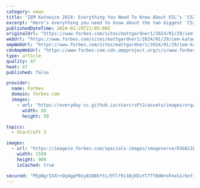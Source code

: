 ```yaml
---
category: news
title: "IEM Katowice 2024: Everything You Need To Know About ESL’s ‘CS2’ And ‘StarCraft II’ Events"
excerpt: "Here’s everything you need to know about the two biggest 'CS2' and 'StarCraft II' esports competitions coming your way in the next few days."
publishedDateTime: 2024-01-29T21:05:00Z
originalUrl: "https://www.forbes.com/sites/mattgardner1/2024/01/29/iem-katowice-2024-everything-you-need-to-know-about-esls-cs2-and-starcraft-ii-events/"
webUrl: "https://www.forbes.com/sites/mattgardner1/2024/01/29/iem-katowice-2024-everything-you-need-to-know-about-esls-cs2-and-starcraft-ii-events/"
ampWebUrl: "https://www.forbes.com/sites/mattgardner1/2024/01/29/iem-katowice-2024-everything-you-need-to-know-about-esls-cs2-and-starcraft-ii-events/amp/"
cdnAmpWebUrl: "https://www-forbes-com.cdn.ampproject.org/c/s/www.forbes.com/sites/mattgardner1/2024/01/29/iem-katowice-2024-everything-you-need-to-know-about-esls-cs2-and-starcraft-ii-events/amp/"
type: article
quality: 47
heat: 47
published: false

provider:
  name: Forbes
  domain: forbes.com
  images:
    - url: "https://everyday-cc.github.io/starcraft2/assets/images/organizations/forbes.com-50x50.jpg"
      width: 50
      height: 50

topics:
  - StarCraft 2

images:
  - url: "https://imageio.forbes.com/specials-images/imageserve/65b811bce582df0d1ae7146f/0x0.jpg?format=jpg&crop=2731,1537,x0,y716,safe&height=900&width=1600&fit=bounds"
    width: 1599
    height: 900
    isCached: true

secured: "PEpNgrIXX+rQq4gpP0zy81N8kYtL/OTlf9i1BjHIvYlTTY8dW+oFexCo/heYIaUhA0BVXnjMUCKe1splWRQpxI1j2VUeQByJ1soaj8VwD4UyJgb7xhFLAab1MhzgSpDdWtFxqBY/cdpsyBSQ/8wB8MHR1HrGy7ne8U6PMkZvNOZ5frWPjDLF82DNn7KpY6/TTlW/YONtGSjWyOq8IiSYvYMcVokkiaX0SQT62CeXm85aBR9Zb0B/fXPpwXqsUGFqeQnIz0EpIRFBfw3lprUGPLIqRx33OtGagDyuCb2f5wZLmTAivvmrBqiqZBYtjqECLgT7tLDMA/Zmh2wJLMOuB0uB+i9SQIj8OHoYRqtIpwM=;dSfMoiVlazNPVQRRxKnLFQ=="
---
```



